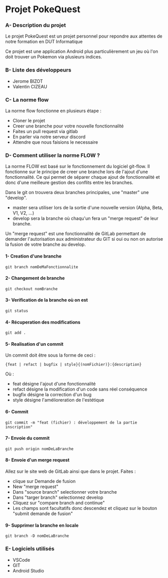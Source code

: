 # Projet PokeQuest

### A- Description du projet

Le projet PokeQuest est un projet personnel pour repondre aux attentes de notre formation en DUT Informatique  

Ce projet est une application Android plus particulièrement un jeu où l'on doit trouver un Pokemon via plusieurs indices.

### B- Liste des développeurs

- Jerome BIZOT
- Valentin CIZEAU

### C- La norme flow

La norme flow fonctionne en plusieurs étape :

- Cloner le projet
- Creer une branche pour votre nouvelle fonctionnalité
- Faites un pull request via gitlab
- En parler via notre serveur discord
- Attendre que nous faisions le necessaire

### D- Comment utiliser la norme FLOW ?

La norme FLOW est basé sur le fonctionnement du logiciel git-flow. Il fonctionne sur le principe de creer une branche lors de l'ajout d'une fonctionnalité. Ce qui permet de séparer chaque ajout de fonctionnalité et donc d'une meilleure gestion des conflits entre les branches.

Dans le git on trouvera deux branches principales, une "master" une "develop".
- master sera utiliser lors de la sortie d'une nouvelle version (Alpha, Beta, V1, V2, ...)
- develop sera la branche où chaqu'un fera un "merge request" de leur branche.
  
Un "merge request" est une fonctionnalité de GitLab permettant de demander l'autorisation aux administrateur du GIT si oui ou non on autorise la fusion de votre branche au develop.

#### 1- Creation d'une branche

    git branch nomDeMaFonctionnalite

#### 2- Changement de branche

    git checkout nomBranche

#### 3- Verification de la branche où on est

    git status

#### 4- Récuperation des modifications

    git add .

#### 5- Realisation d'un commit
Un commit doit être sous la forme de ceci : 

    {feat | refact | bugfix | style}{(nomFichier)}:{description}

Où :
- feat désigne l'ajout d'une fonctionnalité
- refact désigne la modification d'un code sans réel conséquence
- bugfix désigne la correction d'un bug
- style désigne l'amélioreration de l'estétique

#### 6- Commit

    git commit -m "feat (fichier) : développement de la partie inscription"

#### 7- Envoie du commit

    git push origin nomDeLaBranche

#### 8- Envoie d'un merge request

Allez sur le site web de GitLab ainsi que dans le projet.
Faites :
- clique sur Demande de fusion
- New "merge request"
- Dans "source branch" selectionner votre branche
- Dans "targer branch" selectionnez develop
- Cliquez sur "compare branch and continue"
- Les champs sont facultatifs donc descendez et cliquez sur le bouton "submit demande de fusion"
  
#### 9- Supprimer la branche en locale

    git branch -D nomDeLaBranche

### E- Logiciels utilisés

- VSCode
- GIT
- Android Studio
